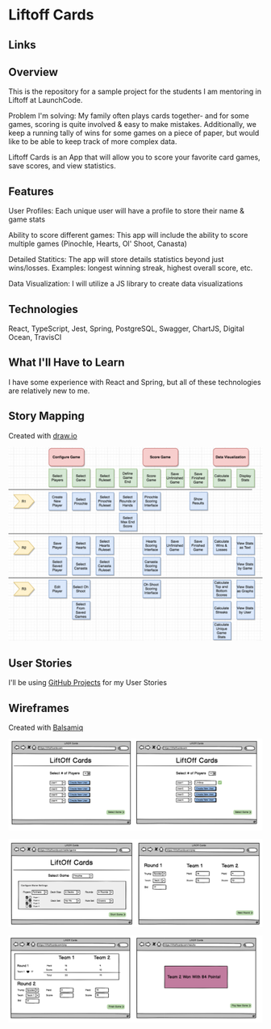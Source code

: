 # Liftoff Cards

## Links

## Overview

This is the repository for a sample project for the students I am mentoring in Liftoff at LaunchCode.

Problem I'm solving: My family often plays cards together- and for some games, scoring is quite involved & easy to make mistakes. Additionally, we keep a running tally of wins for some games on a piece of paper, but would like to be able to keep track of more complex data.

Liftoff Cards is an App that will allow you to score your favorite card games, save scores, and view statistics.

## Features

User Profiles: Each unique user will have a profile to store their name & game stats

Ability to score different games: This app will include the ability to score multiple games (Pinochle, Hearts, Ol' Shoot, Canasta)

Detailed Statitics: The app will store details statistics beyond just wins/losses. Examples: longest winning streak, highest overall score, etc.

Data Visualization: I will utilize a JS library to create data visualizations

## Technologies

React, TypeScript, Jest, Spring, PostgreSQL, Swagger, ChartJS, Digital Ocean, TravisCI

## What I'll Have to Learn

I have some experience with React and Spring, but all of these technologies are relatively new to me.

## Story Mapping

Created with [draw.io](https://www.draw.io/)

![Story Map](/storymap/storymap.png)



## User Stories

I'll be using [GitHub Projects](https://github.com/lindskelsey/liftoff-cards-planning/projects/1) for my User Stories



## Wireframes

Created with [Balsamiq](https://balsamiq.com/)

![Wireframe1](/wireframes/wireframe1.png)

![Wireframe2](/wireframes/wireframe2.png)

![Wireframe3](/wireframes/wireframe3.png)
